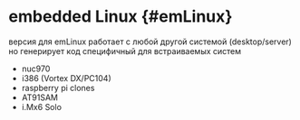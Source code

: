 # embedded Linux {#emLinux}

версия для emLinux работает с любой другой системой (desktop/server)
но генерирует код специфичный для встраиваемых систем

* nuc970
* i386 (Vortex DX/PC104)
* raspberry pi clones
* AT91SAM
* i.Mx6 Solo
